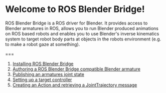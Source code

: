 Welcome to ROS Blender Bridge!
===
ROS Blender Bridge is a ROS driver for Blender. It provides access to Blender armatures in ROS, allows you to run Blender produced animations on ROS based robots and enables you to use Blender's inverse kinematics system to target robot body parts at objects in the robots environment (e.g. to make a robot gaze at something).

===

1. [Installing ROS Blender Bridge](https://github.com/geni-lab/ros_blender_bridge/wiki/Installation)
2. [Authoring a ROS Blender Bridge compatible Blender armature](https://github.com/geni-lab/ros_blender_bridge/wiki/Creating-an-armature-in-Blender)
3. [Publishing an armatures joint state]()
4. [Setting up a target controller]()
5. [Creating an Action and retrieving a JointTrajectory message]()
